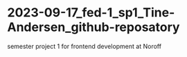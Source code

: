 # 2023-09-17_fed-1_sp1_Tine-Andersen_github-reposatory

semester project 1 for frontend development at Noroff
